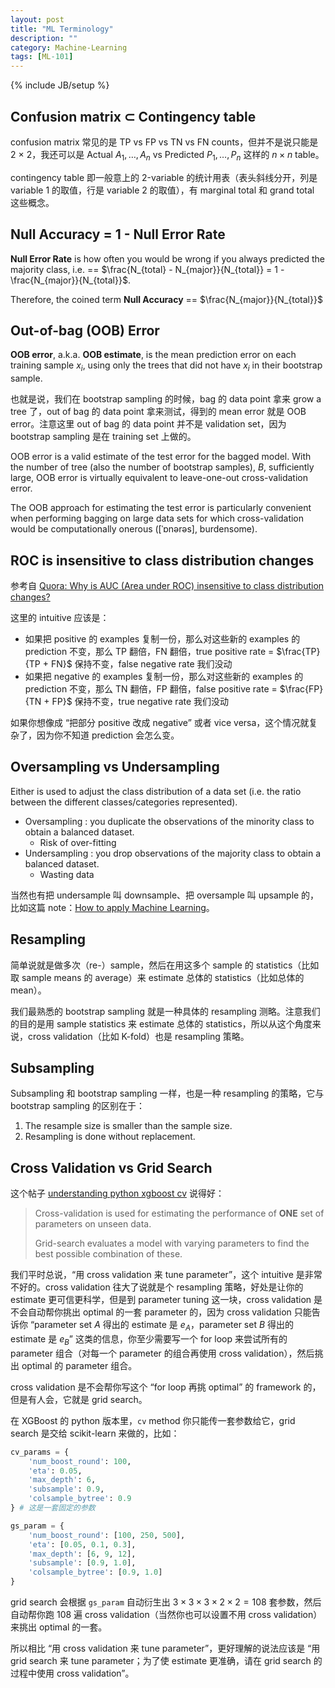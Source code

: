 ```yaml
---
layout: post
title: "ML Terminology"
description: ""
category: Machine-Learning
tags: [ML-101]
---
```

{% include JB/setup %}

## Confusion matrix $\subset$ Contingency table

confusion matrix 常见的是 TP vs FP vs TN vs FN counts，但并不是说只能是 2 $\times$ 2，我还可以是 Actual $A_1,\dots,A_n$ vs Predicted $P_1,\dots,P_n$ 这样的 $n \times n$ table。

contingency table 即一般意上的 2-variable 的统计用表（表头斜线分开，列是 variable 1 的取值，行是 variable 2 的取值），有 marginal total 和 grand total 这些概念。

## Null Accuracy = 1 - Null Error Rate

**Null Error Rate** is how often you would be wrong if you always predicted the majority class, i.e. == $\frac{N_{total} - N_{major}}{N_{total}} = 1 - \frac{N_{major}}{N_{total}}$.

Therefore, the coined term **Null Accuracy** == $\frac{N_{major}}{N_{total}}$

## Out-of-bag (OOB) Error

**OOB error**, a.k.a. **OOB estimate**, is the mean prediction error on each training sample $x_i$, using only the trees that did not have $x_i$ in their bootstrap sample.

也就是说，我们在 bootstrap sampling 的时候，bag 的 data point 拿来 grow a tree 了，out of bag 的 data point 拿来测试，得到的 mean error 就是 OOB error。注意这里 out of bag 的 data point 并不是 validation set，因为 bootstrap sampling 是在 training set 上做的。

OOB error is a valid estimate of the test error for the bagged model. With the number of tree (also the number of bootstrap samples), $B$, sufficiently large, OOB error is virtually equivalent to leave-one-out cross-validation error.

The OOB approach for estimating the test error is particularly convenient when performing bagging on large data sets for which cross-validation would be computationally onerous ([ˈɒnərəs], burdensome).

## ROC is insensitive to class distribution changes

参考自 [Quora: Why is AUC (Area under ROC) insensitive to class distribution changes?](https://www.quora.com/Why-is-AUC-Area-under-ROC-insensitive-to-class-distribution-changes)

这里的 intuitive 应该是：

- 如果把 positive 的 examples 复制一份，那么对这些新的 examples 的 prediction 不变，那么 TP 翻倍，FN 翻倍，true positive rate = $\frac{TP}{TP + FN}$ 保持不变，false negative rate 我们没动
- 如果把 negative 的 examples 复制一份，那么对这些新的 examples 的 prediction 不变，那么 TN 翻倍，FP 翻倍，false positive rate = $\frac{FP}{TN + FP}$ 保持不变，true negative rate 我们没动

如果你想像成 “把部分 positive 改成 negative” 或者 vice versa，这个情况就复杂了，因为你不知道 prediction 会怎么变。

## Oversampling vs Undersampling

Either is used to adjust the class distribution of a data set (i.e. the ratio between the different classes/categories represented).

- Oversampling : you duplicate the observations of the minority class to obtain a balanced dataset.
    - Risk of over-fitting
- Undersampling : you drop observations of the majority class to obtain a balanced dataset.
    - Wasting data

当然也有把 undersample 叫 downsample、把 oversample 叫 upsample 的，比如这篇 note：[How to apply Machine Learning](http://www.cs.cmu.edu/~16831-f14/notes/F11/16831_lecture23_ss1.pdf)。

## Resampling

简单说就是做多次（re-）sample，然后在用这多个 sample 的 statistics（比如取 sample means 的 average）来 estimate 总体的 statistics（比如总体的 mean）。

我们最熟悉的 bootstrap sampling 就是一种具体的 resampling 测略。注意我们的目的是用 sample statistics 来 estimate 总体的 statistics，所以从这个角度来说，cross validation（比如 K-fold）也是 resampling 策略。

## Subsampling

Subsampling 和 bootstrap sampling 一样，也是一种 resampling 的策略，它与 bootstrap sampling 的区别在于：

1. The resample size is smaller than the sample size.
1. Resampling is done without replacement.

## Cross Validation vs Grid Search

这个帖子 [understanding python xgboost cv](http://stackoverflow.com/a/34483222) 说得好：

> Cross-validation is used for estimating the performance of **ONE** set of parameters on unseen data.  
> <!-- -->  
> Grid-search evaluates a model with varying parameters to find the best possible combination of these.  

我们平时总说，“用 cross validation 来 tune parameter”，这个 intuitive 是非常不好的。cross validation 往大了说就是个 resampling 策略，好处是让你的 estimate 更可信更科学，但是到 parameter tuning 这一块，cross validation 是不会自动帮你挑出 optimal 的一套 parameter 的，因为 cross validation 只能告诉你 “parameter set $A$ 得出的 estimate 是 $e_A$，parameter set $B$ 得出的 estimate 是 $e_B$” 这类的信息，你至少需要写一个 for loop 来尝试所有的 parameter 组合（对每一个 parameter 的组合再使用 cross validation），然后挑出 optimal 的 parameter 组合。

cross validation 是不会帮你写这个 “for loop 再挑 optimal” 的 framework 的，但是有人会，它就是 grid search。

在 XGBoost 的 python 版本里，`cv` method 你只能传一套参数给它，grid search 是交给 scikit-learn 来做的，比如：

```python
cv_params = {
    'num_boost_round': 100,
    'eta': 0.05,
    'max_depth': 6,
    'subsample': 0.9,
    'colsample_bytree': 0.9
} # 这是一套固定的参数

gs_param = {
    'num_boost_round': [100, 250, 500],
    'eta': [0.05, 0.1, 0.3],
    'max_depth': [6, 9, 12],
    'subsample': [0.9, 1.0],
    'colsample_bytree': [0.9, 1.0]
}
```

grid search 会根据 `gs_param` 自动衍生出 $3 \times 3 \times 3 \times 2 \times 2 = 108$ 套参数，然后自动帮你跑 108 遍 cross validation（当然你也可以设置不用 cross validation）来挑出 optimal 的一套。

所以相比 “用 cross validation 来 tune parameter”，更好理解的说法应该是 “用 grid search 来 tune parameter；为了使 estimate 更准确，请在 grid search 的过程中使用 cross validation”。
 

